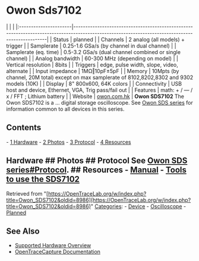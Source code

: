 # Owon Sds7102

| | | |:----------------------|-------------------------------------------------------------------------------------------------------------------------------------------------| | Status | planned | | Channels | 2 analog (all models) + trigger | | Samplerate | 0.25-1.6 GSa/s (by channel in dual channel) | | Samplerate (eq. time) | 0.5-3.2 GSa/s (dual channel combined or single channel) | | Analog bandwidth | 60-300 MHz (depending on model) | | Vertical resolution | 8bits | | Triggers | edge, pulse width, slope, video, alternate | | Input impedance | 1MΩ‖10pF±5pF | | Memory | 10Mpts (by channel, 20M total) except on max samplerate of 8102,8202,8302 and 9302 models (10K) | | Display | 8" 800x600, 64K colors | | Connectivity | USB host and device, Ethernet, VGA, Trig pass/fail out | | Features | math: + / — / x / FFT ; Lithium battery | | Website | [owon.com.hk](http://www.owon.com.hk/products_info.asp?ParentID=57&SortID=66&ProID=172) | **Owon SDS7102** The Owon SDS7102 is a ... digital storage oscilloscope. See [Owon SDS series](Owon_SDS_series.html "Owon SDS series") for information common to all devices in this series. 
## Contents 
\- [1 Hardware](Owon_SDS7102.html#Hardware) \- [2 Photos](Owon_SDS7102.html#Photos) \- [3 Protocol](Owon_SDS7102.html#Protocol) \- [4 Resources](Owon_SDS7102.html#Resources) 
## Hardware ## Photos ## Protocol See [Owon SDS series#Protocol](Owon_SDS_series.html#Protocol "Owon SDS series"). ## Resources \- [Manual](http://www.owon.com.hk/probook/SDS_Series_USER_MANUAL.pdf) \- [Tools to use the SDS7102](https://github.com/bjonnh/owon-sds7102-protocol)
Retrieved from "[https://OpenTraceLab.org/w/index.php?title=Owon_SDS7102&oldid=8986](https://OpenTraceLab.org/w/index.php?title=Owon_SDS7102&oldid=8986)" 
[Categories](specialcategories-specialcategories.md): \- [Device](./Category:Device.html "Category:Device") \- [Oscilloscope](./Category:Oscilloscope.html "Category:Oscilloscope") \- [Planned](./Category:Planned.html "Category:Planned")

## See Also
- [Supported Hardware Overview](../supported-hardware.md)
- [OpenTraceCapture Documentation](../../opentracecapture/overview.md)

